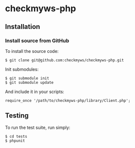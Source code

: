 # checkmyws-php

Installation
------------

### Install source from GitHub
To install the source code:

    $ git clone git@github.com:checkmyws/checkmyws-php.git

Init submodules:

    $ git submodule init
    $ git submodule update
    
And include it in your scripts:

    require_once '/path/to/checkmyws-php/library/Client.php';

Testing
-------

To run the test suite, run simply:

    $ cd tests
    $ phpunit
